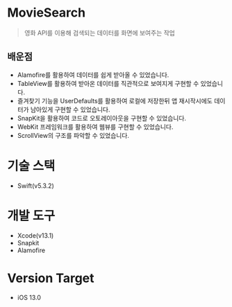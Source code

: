 # MovieSearch

> 영화 API를 이용해 검색되는 데이터를 화면에 보여주는 작업 

## 배운점

- Alamofire를 활용하여 데이터를 쉽게 받아올 수 있었습니다.
- TableView를 활용하여 받아온 데이터를 직관적으로 보여지게 구현할 수 있었습니다.
- 즐겨찾기 기능을 UserDefaults를 활용하여 로컬에 저장한뒤 앱 재시작시에도 데이터가 남아있게 구현할 수 있었습니다.
- SnapKit을 활용하여 코드로 오토레이아웃을 구현할 수 있었습니다.
- WebKit 프레임워크를 활용하여 웹뷰를 구현할 수 있었습니다.
- ScrollView의 구조를 파악할 수 있었습니다.


# 기술 스택
- Swift(v5.3.2)

# 개발 도구
- Xcode(v13.1)
- Snapkit
- Alamofire

# Version Target 
- iOS 13.0

